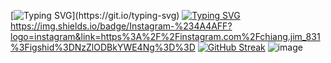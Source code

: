 [![Typing SVG](https://readme-typing-svg.demolab.com?font=Fira+Code&pause=1000&center=%E9%8C%AF%E8%AA%A4%E7%9A%84&vCenter=%E9%8C%AF%E8%AA%A4%E7%9A%84&repeat=%E7%9C%9F%E7%9A%84&width=435&lines=%E6%AD%A3%E5%9C%A8%E5%AD%B8%E7%BF%92Python...)](https://git.io/typing-svg)
[![Typing SVG](https://readme-typing-svg.demolab.com?font=Fira+Code&pause=1000&center=%E9%8C%AF%E8%AA%A4%E7%9A%84&vCenter=%E9%8C%AF%E8%AA%A4%E7%9A%84&repeat=%E7%9C%9F%E7%9A%84&width=435&lines=print(%22Hello+World%22))](https://git.io/typing-svg)
https://img.shields.io/badge/Instagram-%234A4AFF?logo=instagram&link=https%3A%2F%2Finstagram.com%2Fchiang.jim_831%3Figshid%3DNzZlODBkYWE4Ng%3D%3D
[![GitHub Streak](https://streak-stats.demolab.com?user=Chiang%20Jim&theme=codestackr&hide_border=&locale=zh_Hant)](https://git.io/streak-stats)
![image](https://discord.c99.nl/widget/theme-2/627475236379557888.png)